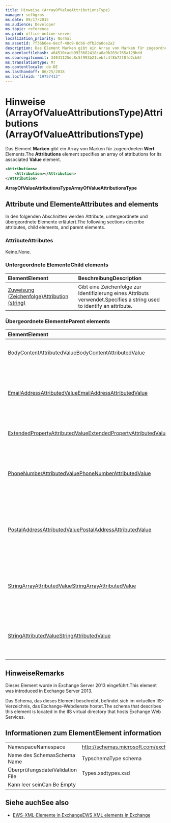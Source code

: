 ```yaml
---
title: Hinweise (ArrayOfValueAttributionsType)
manager: sethgros
ms.date: 09/17/2015
ms.audience: Developer
ms.topic: reference
ms.prod: office-online-server
localization_priority: Normal
ms.assetid: 7f36b6ee-8ecf-48c9-8cb6-dfb2da0ce2a2
description: Das Element Marken gibt ein Array von Marken für zugeordneten Wert Elements.
ms.openlocfilehash: a64510cacb9923682418ca8a9b203c765a129bdd
ms.sourcegitcommit: 34041125dc8c5f993b21cebfc4f8b72f0fd2cb6f
ms.translationtype: MT
ms.contentlocale: de-DE
ms.lasthandoff: 06/25/2018
ms.locfileid: "19757413"
---
```

# <a name="attributions-arrayofvalueattributionstype"></a><span data-ttu-id="ee428-103">Hinweise (ArrayOfValueAttributionsType)</span><span class="sxs-lookup"><span data-stu-id="ee428-103">Attributions (ArrayOfValueAttributionsType)</span></span>

<span data-ttu-id="ee428-104">Das Element **Marken** gibt ein Array von Marken für zugeordneten **Wert** Elements.</span><span class="sxs-lookup"><span data-stu-id="ee428-104">The **Attributions** element specifies an array of attributions for its associated **Value** element.</span></span> 
  
```XML
<Attributions>
    <Attribution></Attribution>
</Attribution>
```

 <span data-ttu-id="ee428-105">**ArrayOfValueAttributionsType**</span><span class="sxs-lookup"><span data-stu-id="ee428-105">**ArrayOfValueAttributionsType**</span></span>
## <a name="attributes-and-elements"></a><span data-ttu-id="ee428-106">Attribute und Elemente</span><span class="sxs-lookup"><span data-stu-id="ee428-106">Attributes and elements</span></span>

<span data-ttu-id="ee428-107">In den folgenden Abschnitten werden Attribute, untergeordnete und übergeordnete Elemente erläutert.</span><span class="sxs-lookup"><span data-stu-id="ee428-107">The following sections describe attributes, child elements, and parent elements.</span></span>
  
### <a name="attributes"></a><span data-ttu-id="ee428-108">Attribute</span><span class="sxs-lookup"><span data-stu-id="ee428-108">Attributes</span></span>

<span data-ttu-id="ee428-109">Keine.</span><span class="sxs-lookup"><span data-stu-id="ee428-109">None.</span></span>
  
### <a name="child-elements"></a><span data-ttu-id="ee428-110">Untergeordnete Elemente</span><span class="sxs-lookup"><span data-stu-id="ee428-110">Child elements</span></span>

|<span data-ttu-id="ee428-111">**Element**</span><span class="sxs-lookup"><span data-stu-id="ee428-111">**Element**</span></span>|<span data-ttu-id="ee428-112">**Beschreibung**</span><span class="sxs-lookup"><span data-stu-id="ee428-112">**Description**</span></span>|
|:-----|:-----|
|[<span data-ttu-id="ee428-113">Zuweisung (Zeichenfolge)</span><span class="sxs-lookup"><span data-stu-id="ee428-113">Attribution (string)</span></span>](attribution-string.md) <br/> |<span data-ttu-id="ee428-114">Gibt eine Zeichenfolge zur Identifizierung eines Attributs verwendet.</span><span class="sxs-lookup"><span data-stu-id="ee428-114">Specifies a string used to identify an attribute.</span></span>  <br/> |
   
### <a name="parent-elements"></a><span data-ttu-id="ee428-115">Übergeordnete Elemente</span><span class="sxs-lookup"><span data-stu-id="ee428-115">Parent elements</span></span>

|<span data-ttu-id="ee428-116">**Element**</span><span class="sxs-lookup"><span data-stu-id="ee428-116">**Element**</span></span>|<span data-ttu-id="ee428-117">**Beschreibung**</span><span class="sxs-lookup"><span data-stu-id="ee428-117">**Description**</span></span>|
|:-----|:-----|
|[<span data-ttu-id="ee428-118">BodyContentAttributedValue</span><span class="sxs-lookup"><span data-stu-id="ee428-118">BodyContentAttributedValue</span></span>](bodycontentattributedvalue.md) <br/> |<span data-ttu-id="ee428-119">Gibt den Textkörperinhalt eines Elements an.</span><span class="sxs-lookup"><span data-stu-id="ee428-119">Specifies the body content of an item.</span></span>  <br/> |
|[<span data-ttu-id="ee428-120">EmailAddressAttributedValue</span><span class="sxs-lookup"><span data-stu-id="ee428-120">EmailAddressAttributedValue</span></span>](emailaddressattributedvalue.md) <br/> |<span data-ttu-id="ee428-121">Gibt eine Instanz eines Arrays von e-Mail-Adressen und deren zugeordneten Hinweise.</span><span class="sxs-lookup"><span data-stu-id="ee428-121">Specifies an instance of an array of email addresses and their associated attributions.</span></span>  <br/> |
|[<span data-ttu-id="ee428-122">ExtendedPropertyAttributedValue</span><span class="sxs-lookup"><span data-stu-id="ee428-122">ExtendedPropertyAttributedValue</span></span>](extendedpropertyattributedvalue.md) <br/> |<span data-ttu-id="ee428-123">Gibt die erweiterte Eigenschaften für eine Rolle.</span><span class="sxs-lookup"><span data-stu-id="ee428-123">Specifies extended properties for a persona.</span></span>  <br/> |
|[<span data-ttu-id="ee428-124">PhoneNumberAttributedValue</span><span class="sxs-lookup"><span data-stu-id="ee428-124">PhoneNumberAttributedValue</span></span>](phonenumberattributedvalue.md) <br/> |<span data-ttu-id="ee428-125">Gibt eine Instanz eines Arrays von Telefonnummern und deren zugeordneten Hinweise.</span><span class="sxs-lookup"><span data-stu-id="ee428-125">Specifies an instance of an array of phone numbers and their associated attributions.</span></span>  <br/> |
|[<span data-ttu-id="ee428-126">PostalAddressAttributedValue</span><span class="sxs-lookup"><span data-stu-id="ee428-126">PostalAddressAttributedValue</span></span>](postaladdressattributedvalue.md) <br/> |<span data-ttu-id="ee428-127">Gibt eine Instanz eines Arrays von Postanschriften und deren zugeordneten Hinweise.</span><span class="sxs-lookup"><span data-stu-id="ee428-127">Specifies an instance of an array of postal addresses and their associated attributions.</span></span>  <br/> |
|[<span data-ttu-id="ee428-128">StringArrayAttributedValue</span><span class="sxs-lookup"><span data-stu-id="ee428-128">StringArrayAttributedValue</span></span>](stringarrayattributedvalue.md) <br/> |<span data-ttu-id="ee428-129">Gibt eine Instanz eines Arrays von Zeichenfolgen-Daten für ein Element Persona.</span><span class="sxs-lookup"><span data-stu-id="ee428-129">Specifies an instance of an array of string data for a persona element.</span></span>  <br/> |
|[<span data-ttu-id="ee428-130">StringAttributedValue</span><span class="sxs-lookup"><span data-stu-id="ee428-130">StringAttributedValue</span></span>](stringattributedvalue.md) <br/> |<span data-ttu-id="ee428-131">Gibt eine Instanz in ein Array von Attributen, die einer Rolle-Element zugeordnet ist.</span><span class="sxs-lookup"><span data-stu-id="ee428-131">Specifies an instance in an array of attributes associated with a persona element.</span></span>  <br/> |
   
## <a name="remarks"></a><span data-ttu-id="ee428-132">Hinweise</span><span class="sxs-lookup"><span data-stu-id="ee428-132">Remarks</span></span>

<span data-ttu-id="ee428-133">Dieses Element wurde in Exchange Server 2013 eingeführt.</span><span class="sxs-lookup"><span data-stu-id="ee428-133">This element was introduced in Exchange Server 2013.</span></span>
  
<span data-ttu-id="ee428-134">Das Schema, das dieses Element beschreibt, befindet sich im virtuellen IIS-Verzeichnis, das Exchange-Webdienste hostet.</span><span class="sxs-lookup"><span data-stu-id="ee428-134">The schema that describes this element is located in the IIS virtual directory that hosts Exchange Web Services.</span></span>
  
## <a name="element-information"></a><span data-ttu-id="ee428-135">Informationen zum Element</span><span class="sxs-lookup"><span data-stu-id="ee428-135">Element information</span></span>

|||
|:-----|:-----|
|<span data-ttu-id="ee428-136">Namespace</span><span class="sxs-lookup"><span data-stu-id="ee428-136">Namespace</span></span>  <br/> |http://schemas.microsoft.com/exchange/services/2006/types  <br/> |
|<span data-ttu-id="ee428-137">Name des Schemas</span><span class="sxs-lookup"><span data-stu-id="ee428-137">Schema Name</span></span>  <br/> |<span data-ttu-id="ee428-138">Typschema</span><span class="sxs-lookup"><span data-stu-id="ee428-138">Type schema</span></span>  <br/> |
|<span data-ttu-id="ee428-139">Überprüfungsdatei</span><span class="sxs-lookup"><span data-stu-id="ee428-139">Validation File</span></span>  <br/> |<span data-ttu-id="ee428-140">Types.xsd</span><span class="sxs-lookup"><span data-stu-id="ee428-140">types.xsd</span></span>  <br/> |
|<span data-ttu-id="ee428-141">Kann leer sein</span><span class="sxs-lookup"><span data-stu-id="ee428-141">Can Be Empty</span></span>  <br/> ||
   
## <a name="see-also"></a><span data-ttu-id="ee428-142">Siehe auch</span><span class="sxs-lookup"><span data-stu-id="ee428-142">See also</span></span>

- [<span data-ttu-id="ee428-143">EWS-XML-Elemente in Exchange</span><span class="sxs-lookup"><span data-stu-id="ee428-143">EWS XML elements in Exchange</span></span>](ews-xml-elements-in-exchange.md)

